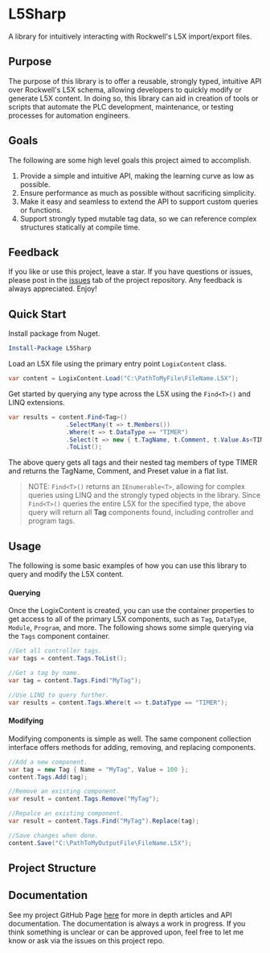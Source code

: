 # L5Sharp
A library for intuitively interacting with Rockwell's L5X import/export files.

## Purpose
The purpose of this library is to offer a reusable, strongly typed, intuitive API
over Rockwell's L5X schema, allowing developers to quickly modify or generate L5X content.
In doing so, this library can aid in creation of tools or scripts that automate the PLC development, maintenance,
or testing processes for automation engineers.

## Goals
The following are some high level goals this project aimed to accomplish.
1. Provide a simple and intuitive API, making the learning curve as low as possible.
2. Ensure performance as much as possible without sacrificing simplicity.
3. Make it easy and seamless to extend the API to support custom queries or functions.
4. Support strongly typed mutable tag data, so we can reference complex structures statically at compile time.

## Feedback
If you like or use this project, leave a star. If you have questions or issues,
please post in the [issues](https://github.com/tnunnink/L5Sharp/issues) tab
of the project repository. Any feedback is always appreciated. Enjoy!

## Quick Start
Install package from Nuget.
```powershell
Install-Package L5Sharp
```
Load an L5X file using the primary entry point `LogixContent` class.
```c#
var content = LogixContent.Load("C:\PathToMyFile\FileName.L5X");
```
Get started by querying any type across the L5X using the `Find<T>()` and LINQ extensions.
```csharp
var results = content.Find<Tag>()
                .SelectMany(t => t.Members())
                .Where(t => t.DataType == "TIMER")
                .Select(t => new { t.TagName, t.Comment, t.Value.As<TIMER>().PRE })
                .ToList();
```
The above query gets all tags and their nested tag members of type TIMER and returns the TagName,
Comment, and Preset value in a flat list.
>NOTE:
>`Find<T>()` returns an `IEnumerable<T>`, allowing for complex queries
using LINQ and the strongly typed objects in the library.
> Since `Find<T>()` queries the entire L5X for the specified type, the above query
> will return all **Tag** components found, including controller and program tags.

## Usage
The following is some basic examples of how you can use this library
to query and modify the L5X content.

#### Querying 
Once the LogixContent is created, you can use the container properties
to get access to all of the primary L5X components, 
such as `Tag`, `DataType`, `Module`, `Program`, and more. 
The following shows some simple querying via the `Tags` component container.
```c#
//Get all controller tags. 
var tags = content.Tags.ToList();

//Get a tag by name.
var tag = content.Tags.Find("MyTag");

//Use LINQ to query further.
var results = content.Tags.Where(t => t.DataType == "TIMER");
```
#### Modifying
Modifying components is simple as well. 
The same component collection interface offers methods for adding,
removing, and replacing components. 

```csharp
//Add a new component.
var tag = new Tag { Name = "MyTag", Value = 100 };
content.Tags.Add(tag);

//Remove an existing component.
var result = content.Tags.Remove("MyTag");

//Repalce an existing component.
var result = content.Tags.Find("MyTag").Replace(tag);

//Save changes when done.
content.Save("C:\PathToMyOutputFile\FileName.L5X");
```

## Project Structure


## Documentation
See my project GitHub Page [here](https://tnunnink.github.io/L5Sharp/index.html) for more in depth articles and API documentation.
The documentation is always a work in progress. If you think something is unclear or can be approved upon,
feel free to let me know or ask via the issues on this project repo.



